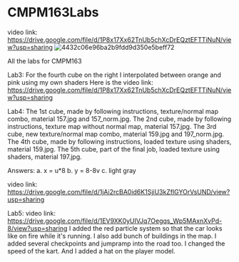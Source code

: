 # CMPM163Labs
 video link: https://drive.google.com/file/d/1P8x17Xx62TnUb5chXcDrEQztEFTTiNuN/view?usp=sharing
 ![4432c06e96ba2b9fdd9d350e5beff72](https://user-images.githubusercontent.com/37235144/79304185-94d65700-7ea5-11ea-829c-17a3f8f33f5a.png)

 
 All the labs for CMPM163




Lab3:
For the fourth cube on the right I interpolated between orange and pink using my own shaders
Here is the video link: https://drive.google.com/file/d/1P8x17Xx62TnUb5chXcDrEQztEFTTiNuN/view?usp=sharing


Lab4:
The 1st cube, made by following instructions, texture/normal map combo, material 157.jpg and 157_norm.jpg.
The 2nd cube, made by following instructions, texture map without normal map, material 157.jpg.
The 3rd cube, new texture/normal map combo, material 159.jpg and 197_norm.jpg.
The 4th cube, made by following instructions, loaded texture using shaders, material 159.jpg.
The 5th cube, part of the final job, loaded texture using shaders, material 197.jpg.


Answers:
a. x = u*8
b. y = 8-8v
c. light gray



video link: https://drive.google.com/file/d/1jAi2rcBA0id6K1SjiU3kZflGYOrVsUND/view?usp=sharing



Lab5: 
video link: https://drive.google.com/file/d/1EV9XK0yUIVJq7Oegqs_Wp5MAxnXvPd-8/view?usp=sharing
I added the red particle system so that the car looks like on fire while it's running. I also add bunch of buildings in the map. 
I added several checkpoints and jumpramp into the road too. I changed the speed of the kart. And I added a hat on the player model. 

